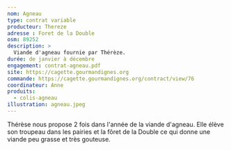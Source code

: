 ```yaml
---
nom: Agneau
type: contrat variable
producteur: Thereze
adresse : Foret de la Double
osm: 89252
description: >
  Viande d'agneau fournie par Thérèze.
durée: de janvier à décembre
engagement: contrat-agneau.pdf
site: https://cagette.gourmandignes.org
commande: https://cagette.gourmandignes.org/contract/view/76
coordinateur: Anne
produits:
  - colis-agneau
illustration: agneau.jpeg
---
```


Thérèse nous propose 2 fois dans l'année de la viande d'agneau. Elle élève son troupeau dans les pairies et la fôret de la Double ce qui donne une viande peu grasse et très gouteuse.